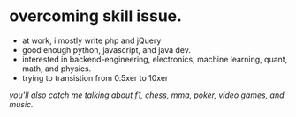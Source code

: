 # overcoming skill issue.

- at work, i mostly write php and jQuery
- good enough python, javascript, and java dev.
- interested in backend-engineering, electronics, machine learning, quant, math, and physics.
- trying to transistion from 0.5xer to 10xer  

*you'll also catch me talking about f1, chess, mma, poker, video games, and music.*
